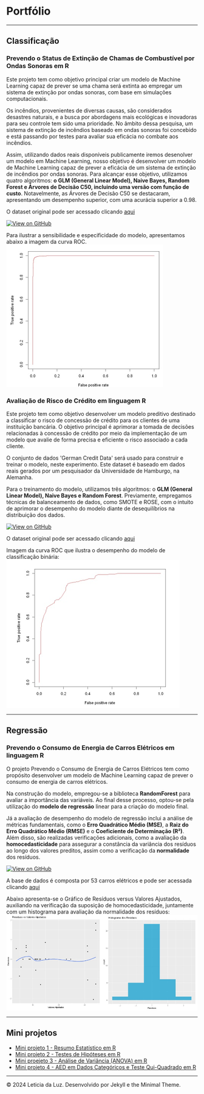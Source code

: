 # Portfólio

---

## Classificação

### Prevendo o Status de Extinção de Chamas de Combustível por Ondas Sonoras em R
<span style="font-size: 14px;"> Este projeto tem como objetivo principal criar um modelo de Machine Learning capaz de prever se uma chama será extinta ao empregar um sistema de extinção por ondas sonoras, com base em simulações computacionais. 

<span style="font-size: 14px;">Os incêndios, provenientes de diversas causas, são considerados desastres naturais, e a busca por abordagens mais ecológicas e inovadoras para seu controle tem sido uma prioridade. No âmbito dessa pesquisa, um sistema de extinção de incêndios baseado em ondas sonoras foi concebido e está passando por testes para avaliar sua eficácia no combate aos incêndios. 

<span style="font-size: 14px;">Assim, utilizando dados reais disponíveis publicamente iremos desenolver um modelo em Machine Learning, nosso objetivo é desenvolver um modelo de Machine Learning capaz de prever a eficácia de um sistema de extinção de incêndios por ondas sonoras. Para alcançar esse objetivo, utilizamos quatro algoritmos: **o GLM (General Linear Model), Naive Bayes, Random Forest e Árvores de Decisão C50, incluindo uma versão com função de custo**. Notavelmente, as Árvores de Decisão C50 se destacaram, apresentando um desempenho superior, com uma acurácia superior a 0.98. 

<span style="font-size: 14px;">O dataset original pode ser acessado clicando [aqui](https://www.muratkoklu.com/datasets/vtdhnd07.php) 

<span style="font-size: 14px;">[![View on GitHub](https://img.shields.io/badge/GitHub-View_on_GitHub-blue?logo=GitHub)](https://github.com/leticiadluz/mini_projetos_ML_R/blob/main/Prevendo_status_extincao_chamas_ondas_sonoras_ML.ipynb)

Para ilustrar a sensibilidade e especificidade do modelo, apresentamos abaixo a imagem da curva ROC.
<img src="fotos_modelos/curva_roc_modelo_extincao.jpg"/>


### Avaliação de Risco de Crédito em linguagem R
<span style="font-size: 14px;">Este projeto tem como objetivo desenvolver um modelo preditivo destinado a classificar o risco de concessão de crédito para os clientes de uma instituição bancária. O objetivo principal é aprimorar a tomada de decisões relacionadas à concessão de crédito por meio da implementação de um modelo que avalie de forma precisa e eficiente o risco associado a cada cliente. 

<span style="font-size: 14px;">O conjunto de dados 'German Credit Data' será usado para construir e treinar o modelo, neste experimento. Este dataset é baseado em dados reais gerados por um pesquisador da Universidade de Hamburgo, na Alemanha.  

<span style="font-size: 14px;">Para o treinamento do modelo, utilizamos três algoritmos: o **GLM (General Linear Model), Naive Bayes e Random Forest**. Previamente, empregamos técnicas de balanceamento de dados, como SMOTE e ROSE, com o intuito de aprimorar o desempenho do modelo diante de desequilíbrios na distribuição dos dados.  

<span style="font-size: 14px;">[![View on GitHub](https://img.shields.io/badge/GitHub-View_on_GitHub-blue?logo=GitHub)](https://github.com/leticiadluz/mini_projetos_ML_R/blob/main/Classificacao_avaliacao_risco_credito_R.ipynb)

<span style="font-size: 14px;">O dataset original pode ser acessado clicando [aqui](https://archive.ics.uci.edu/dataset/144/statlog+german+credit+data) 

<span style="font-size: 14px;">Imagem da curva ROC que ilustra o desempenho do modelo de classificação binária:
<img src="fotos_modelos/curva_roc.jpg"/>

---

## Regressão

### Prevendo o Consumo de Energia de Carros Elétricos em linguagem R

<span style="font-size: 14px;"> O projeto Prevendo o Consumo de Energia de Carros Elétricos tem como propósito desenvolver um modelo de Machine Learning capaz de prever o consumo de energia de carros elétricos. 

<span style="font-size: 14px;">Na construção do modelo, empregou-se a biblioteca **RandomForest** para avaliar a importância das variáveis. Ao final desse processo, optou-se pela utilização do **modelo de regressão** linear para a criação do modelo final. 

<span style="font-size: 14px;">Já a avaliação de desempenho do modelo de regressão inclui a análise de métricas fundamentais, como o **Erro Quadrático Médio (MSE)**, a **Raiz do Erro Quadrático Médio (RMSE)** e o **Coeficiente de Determinação (R²)**. Além disso, são realizadas verificações adicionais, como a avaliação da **homocedasticidade** para assegurar a constância da variância dos resíduos ao longo dos valores preditos, assim como a verificação da **normalidade** dos resíduos.

<span style="font-size: 14px;">[![View on GitHub](https://img.shields.io/badge/GitHub-View_on_GitHub-blue?logo=GitHub)](https://github.com/leticiadluz/mini_projetos_ML_R/blob/main/Consumo_carros_eletricos_ML.ipynb)

<span style="font-size: 14px;">A base de dados  é composta por 53 carros elétricos e pode ser acessada clicando [aqui](https://data.mendeley.com/datasets/tb9yrptydn/2)

<span style="font-size: 14px;">Abaixo apresenta-se o Gráfico de Resíduos versus Valores Ajustados, auxiliando na verificação da suposição de homocedasticidade, juntamente com um histograma para avaliação da normalidade dos resíduos:
<img src="fotos_modelos/residuos.jpg"/>

---

## Mini projetos

- [Mini projeto 1 - Resumo Estatístico em R](https://github.com/leticiadluz/estatistica_com_R/blob/main/Resumo_Estatistica_R_Jupyter.ipynb)
- [Mini projeto 2 - Testes de Hipóteses em R](https://github.com/leticiadluz/estatistica_com_R/blob/main/Teste_Hipotese.ipynb)
- [Mini proejeto 3 - Análise de Variância (ANOVA) em R ](https://github.com/leticiadluz/estatistica_com_R/blob/main/Anova_R.ipynb)
- [Mini projeto 4 - AED em Dados Categóricos e Teste Qui-Quadrado em R](https://github.com/leticiadluz/AED_categoricos-qui_quadrado_R/blob/main/AED_Categoricos.ipynb)



---
© 2024 Leticia da Luz. Desenvolvido por Jekyll e the Minimal Theme.

